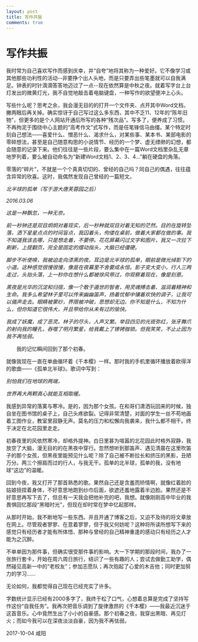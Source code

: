 ```yaml
---
layout: post
title: 写作共振
comments: true
---
```


# 写作共振

我时常为自己喜欢写作而感到庆幸，并“自夸”地将其称为一种爱好。它不像学习或其他那些功利性的活动--非要挣个出人头地，而是只要弄出些笔墨就可以自我满足。钟表的时针滴滴答答地迈过了一点--现在依然算是中秋之夜。就着写字台上台灯发出的微黄灯光，我不自觉地敲击着电脑键盘，一种写作的欲望便冲上心头。

写些什么呢？思考之余，我会漫无目的的打开一个文件夹、点开其中Word文档，撇两眼后再关掉。确实惊讶于自己写过这么多东西，其中不乏11、12年的“陈年旧物”，但更多的是个人网站开通后所写的各种“残次品”。写多了，便养成了习惯。不再拘泥于围绕中心主题的“高考作文”式写作，而是任笔锋信马由缰。某个特定时刻自己想法——喜爱什么、憎恶什么、渴求什么，对某些事、某本书、某部电影的零碎想法，甚至是自己随意构思的小说情节、经历的一个梦、虚无缥缈的幻想，都会随意的记录下来。他们往往是一些片段，要么集中在一篇Word文档里杂乱无章地罗列着，要么被自动命名为“新建Word文档1、2、3、4…”躺在硬盘的角落。

零落的“碎片”，不就是一个个真真切切的、曾经的自己吗？同自己的偶遇，往往蕴含异常的欣喜。这时，我偶然发现自己曾经的一篇短文。

<i> 北半球的孤单（写于游大唐芙蓉园之后）

2016.03.06

这是一种飘忽，一种无奈。

前一秒钟还是双目炯炯对着现实，后一秒种就双目对着无知的茫然。目的在旋转坠落，洒下星星点点的时间盲点，我囚着头，佝偻在桌前，做着大家都在做的事。我不知道我该去哪，只是想走着，不要停。花花屏幕闪过文字和图片，我又一次拉下刷新，上提翻页，完全是固定的摆动指头，大脑已经僵硬。

脚步不听使唤，我被迫走向漆黑的夜。耳边是北半球的孤单，眼前是微光绰影下的小道。这种感觉很慢很慢，像是在夜幕里不舍要成永恒。影子变大变小，行人三两走过，头抬头落，上一秒你在想什么都被徐风带过，你观察着现在，像是刻意。

黑夜是光华的沉淀和归宿，像一个敢于遁世的智者，用灵魂搏击着、滋润着精神和生命。我多么希望林子里可以传来幽幽笛声，扬着忧郁中镶着欢快的调子，让我可以循声走去。眼睛被蒙纱，界限被冲破，思想却无边。你不知是什么，不知为什么，但你知道它很伟大，并且带给你从未有过的愉快。

我成了妖魔，成了恶灵。林子的尽头，人声又繁。举目四见的光斑弥红，张牙舞爪的射向我的瞳孔，吞噬了明月繁星，给我戴上了镣铐枷锁。但我笑笑，不止止因为我不再怯弱。

</i> 　　我的记忆瞬间回到了那个初春。

就像我现在一直在单曲循环着《千本樱》一样。那时我的手机里循环播放着欧得洋的歌曲——《孤单北半球》。歌词中写到：

<i> 别怕我们在地球的两端，

世界再大两颗真心就能互相取暖。

</i> 我感到异常的落寞与寒冷。是的，因为那个女孩。在和哥们潇洒玩回来的时候，独自坐在图书馆的桌子上，自己头疼欲裂。记得非常清楚，对面的学生一丝不苟地画着工图作业，教室里寂静无声。莫名的压力和松懈向我袭来，我什么都不相干。终于决定在北花园里走走。

初春夜里的风依然寒冷，却格外提神。白日里甚为喧嚣的北花园此时格外寂静，我放空了大脑，漫无目的的在黑夜中穿行。忽然想听到那笛声、遇见清晨在这里吹笛子的那个女孩，但黑夜里能预见什么呢？除了自己被不断拉长和挤压的黑影，丑陋万分。两三个擦肩而过的行人，与我无干。孤单的北半球，孤单的我，没有地球“这边”的温暖。

回到今夜，我又打开了那首熟悉的歌。果然自己还是含羞而矫情啊，就像红着脸的姑娘扭捏着身体，不好意思地跑到纱巾后面，欲遮还羞地露着半边脸。果然还是不好意思再写下去了，但总有一天我会把他补完的吧，我想。就像刚刚高中毕业的我畏惧回忆那段“黑暗时光”，但现在却时常在梦中忆起那样。

从那时开始，我不断地写一些东西。并且开通了博客之后，又迫不及待的将文章放在网上。尽管观者寥寥、在意着寥寥，但于我又何妨呢？这种将所读所想写下来的感觉只有经历者才能有所体悟、那种与曾经的自己精神重逢的感动只有经历之人才能为之沉醉。

不单单因为那件事，但确实很受那件事的影响。大一下学期的那段时间，我办了一张旅行套卡，开始在周六周日旅行，结识了一些有趣的人；尝试去做勤工助学，偶然碰见高新一中的“老校友”；参加志愿队；再次抱起了心爱的木吉他；同时更加努力的学习……

无论如何，我都觉得自己现在已经充实了许多。

字数统计显示已经有2000多字了，我终于松了口气，心想着总算是完成了坚持写作这份“自我任务”。我再次把音乐调到了旋律激昂的《千本樱》——我最近沉迷于这首音乐。心中竟然生出了小小的自豪感。那个初春之夜，我穿出黑暗、再见灯火；而如今我可以在深夜淡淡自豪，因为我不再怯弱。

2017-10-04 咸阳
